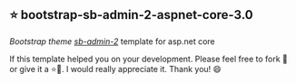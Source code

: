 ## ⭐ bootstrap-sb-admin-2-aspnet-core-3.0

*Bootstrap theme [sb-admin-2](https://startbootstrap.com/themes/sb-admin-2/)* template for asp.net core 

If this template helped you on your development. Please feel free to fork 🍴 or give it a ⭐📌. I would really appreciate it. Thank you! 😄



